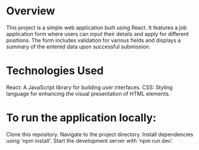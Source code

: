 # Overview
This project is a simple web application built using React. It features a job application form where users can input their details and apply for different positions. The form includes validation for various fields and displays a summary of the entered data upon successful submission.

# Technologies Used
React: A JavaScript library for building user interfaces.
CSS: Styling language for enhancing the visual presentation of HTML elements.

# To run the application locally:

Clone this repository.
Navigate to the project directory.
Install dependencies using 'npm install'.
Start the development server with 'npm run dev'.
